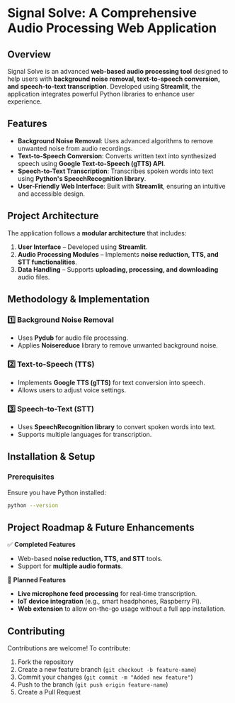 # Signal Solve: A Comprehensive Audio Processing Web Application  

## Overview  
Signal Solve is an advanced **web-based audio processing tool** designed to help users with **background noise removal, text-to-speech conversion, and speech-to-text transcription**. Developed using **Streamlit**, the application integrates powerful Python libraries to enhance user experience.  

## Features  
- **Background Noise Removal**: Uses advanced algorithms to remove unwanted noise from audio recordings.  
- **Text-to-Speech Conversion**: Converts written text into synthesized speech using **Google Text-to-Speech (gTTS) API**.  
- **Speech-to-Text Transcription**: Transcribes spoken words into text using **Python's SpeechRecognition library**.  
- **User-Friendly Web Interface**: Built with **Streamlit**, ensuring an intuitive and accessible design.  

## Project Architecture  
The application follows a **modular architecture** that includes:  
1. **User Interface** – Developed using **Streamlit**.  
2. **Audio Processing Modules** – Implements **noise reduction, TTS, and STT functionalities**.  
3. **Data Handling** – Supports **uploading, processing, and downloading** audio files.  


## Methodology & Implementation
### 1️⃣ Background Noise Removal
- Uses **Pydub** for audio file processing.
- Applies **Noisereduce** library to remove unwanted background noise.

### 2️⃣ Text-to-Speech (TTS)
- Implements **Google TTS (gTTS)** for text conversion into speech.
- Allows users to adjust voice settings.

### 3️⃣ Speech-to-Text (STT)
- Uses **SpeechRecognition library** to convert spoken words into text.
- Supports multiple languages for transcription.


## Installation & Setup
### Prerequisites
Ensure you have Python installed:
```bash
python --version
```

## Project Roadmap & Future Enhancements
✅ **Completed Features**
- Web-based **noise reduction, TTS, and STT** tools.
- Support for **multiple audio formats**.

🚀 **Planned Features**
- **Live microphone feed processing** for real-time transcription.
- **IoT device integration** (e.g., smart headphones, Raspberry Pi).
- **Web extension** to allow on-the-go usage without a full app installation.

## Contributing
Contributions are welcome! To contribute:
1. Fork the repository
2. Create a new feature branch (`git checkout -b feature-name`)
3. Commit your changes (`git commit -m "Added new feature"`)
4. Push to the branch (`git push origin feature-name`)
5. Create a Pull Request



